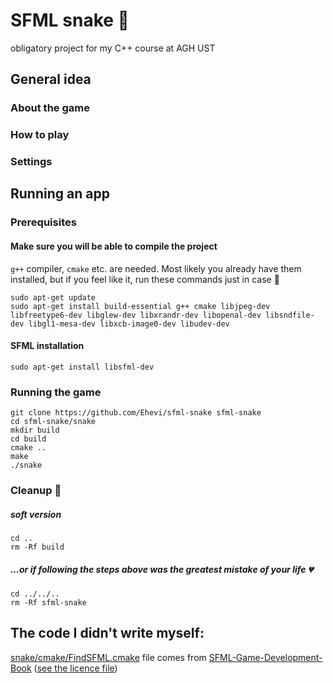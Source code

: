 # SFML snake :snake:
obligatory project for my C++ course at AGH UST

## General idea
### About the game
### How to play
### Settings

## Running an app
### Prerequisites
#### Make sure you will be able to compile the project
`g++` compiler, `cmake` etc. are needed. Most likely you already have them installed, but if you feel like it, run these commands just in case :see_no_evil:
```shell
sudo apt-get update
sudo apt-get install build-essential g++ cmake libjpeg-dev libfreetype6-dev libglew-dev libxrandr-dev libopenal-dev libsndfile-dev libgl1-mesa-dev libxcb-image0-dev libudev-dev
```
#### SFML installation
```shell
sudo apt-get install libsfml-dev
```

### Running the game
```
git clone https://github.com/Ehevi/sfml-snake sfml-snake
cd sfml-snake/snake
mkdir build
cd build
cmake ..
make
./snake
```

### Cleanup :broom:
##### soft version
```
cd ..
rm -Rf build
```

##### ...or if following the steps above was the greatest mistake of your life :broken_heart:
```
cd ../../..
rm -Rf sfml-snake
```

## The code I didn't write myself:
[snake/cmake/FindSFML.cmake](https://github.com/Ehevi/sfml-snake/blob/main/snake/cmake/FindSFML.cmake) file comes from [SFML-Game-Development-Book](https://github.com/SFML/SFML-Game-Development-Book/blob/master/CMake/FindSFML.cmake) ([see the licence file](https://github.com/SFML/SFML-Game-Development-Book/blob/master/License.txt))
